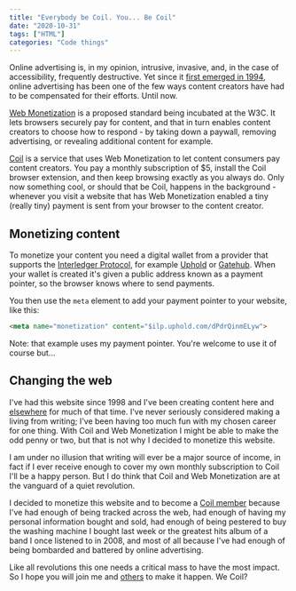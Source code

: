 ```yaml
---
title: "Everybody be Coil. You... Be Coil"
date: "2020-10-31"
tags: ["HTML"]
categories: "Code things"
---
```


Online advertising is, in my opinion, intrusive, invasive, and, in the case of accessibility, frequently destructive. Yet since it [first emerged in 1994](https://www.wired.com/2010/10/1027hotwired-banner-ads/), online advertising has been one of the few ways content creators have had to be compensated for their efforts. Until now.

[Web Monetization](https://webmonetization.org/specification.html) is a proposed standard being incubated at the W3C. It lets browsers securely pay for content, and that in turn enables content creators to choose how to respond - by taking down a paywall, removing advertising, or revealing additional content for example.

[Coil](https://coil.com) is a service that uses Web Monetization to let content consumers pay content creators. You pay a monthly subscription of $5, install the Coil browser extension, and then keep browsing exactly as you always do. Only now something cool, or should that be Coil, happens in the background - whenever you visit a website that has Web Monetization enabled a tiny (really tiny) payment is sent from your browser to the content creator.

## Monetizing content

To monetize your content you need a digital wallet from a provider that supports the [Interledger Protocol](https://interledger.org/), for example [Uphold](https://uphold.com) or [Gatehub](https://gatehub.net). When your wallet is created it's given a public address known as a payment pointer, so the browser knows where to send payments.

You then use the `meta` element to add your payment pointer to your website, like this:

```html
<meta name="monetization" content="$ilp.uphold.com/dPdrQinmELyw">
```

Note: that example uses my payment pointer. You're welcome to use it of course but...

## Changing the web

I've had this website since 1998 and I've been creating content here and [elsewhere](/on-other-websites/) for much of that time. I've never seriously considered making a living from writing; I've been having too much fun with my chosen career for one thing. With Coil and Web Monetization I might be able to make the odd penny or two, but that is not why I decided to monetize this website.

I am under no illusion that writing will ever be a major source of income, in fact if I ever receive enough to cover my own monthly subscription to Coil I'll be a happy person. But I do think that Coil and Web Monetization are at the vanguard of a quiet revolution.

I decided to monetize this website and to become a [Coil member](https://coil.com/signup) because I've had enough of being tracked across the web, had enough of having my personal information bought and sold, had enough of being pestered to buy the washing machine I bought last week or the greatest hits album of a band I once listened to in 2008, and most of all because I've had enough of being bombarded and battered by online advertising.

Like all revolutions this one needs a critical mass to have the most impact. So I hope you will join me and [others](https://coil.com/explore) to make it happen. We Coil?
